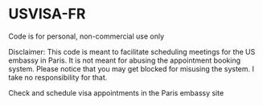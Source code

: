 # USVISA-FR

Code is for personal, non-commercial use only

Disclaimer: This code is meant to facilitate scheduling meetings for the US embassy in Paris. It is not meant for abusing the appointment booking system. Please notice that you may get blocked for misusing the system. I take no responsibility for that.

Check and schedule visa appointments in the Paris embassy site
